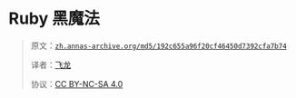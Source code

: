 # Ruby 黑魔法

> 原文：[`zh.annas-archive.org/md5/192c655a96f20cf46450d7392cfa7b74`](https://zh.annas-archive.org/md5/192c655a96f20cf46450d7392cfa7b74)
> 
> 译者：[飞龙](https://github.com/wizardforcel)
> 
> 协议：[CC BY-NC-SA 4.0](http://creativecommons.org/licenses/by-nc-sa/4.0/)